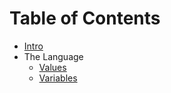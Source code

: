 # Table of Contents

* [Intro](intro.md)
* The Language
  - [Values](spec/values.md)
  - [Variables](spec/variables.md)

